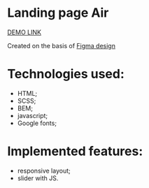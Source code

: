 # Landing page Air

  [DEMO LINK](https://proph7000.github.io/Air/)

  Created on the basis of [Figma design](https://www.figma.com/file/7qwsWggv9BAxMi2VPhBuPr/Air-(formerly-Dia)?node-id=9138%3A35)

# Technologies used:
  - HTML;
  - SCSS;
  - BEM;
  - javascript;
  - Google fonts;

# Implemented features:
  - responsive layout;
  - slider with JS.